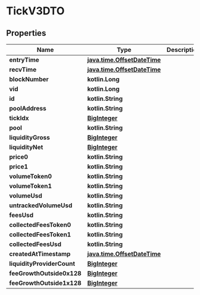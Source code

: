 
# TickV3DTO

## Properties
Name | Type | Description | Notes
------------ | ------------- | ------------- | -------------
**entryTime** | [**java.time.OffsetDateTime**](java.time.OffsetDateTime.md) |  |  [optional]
**recvTime** | [**java.time.OffsetDateTime**](java.time.OffsetDateTime.md) |  |  [optional]
**blockNumber** | **kotlin.Long** |  |  [optional]
**vid** | **kotlin.Long** |  |  [optional]
**id** | **kotlin.String** |  |  [optional]
**poolAddress** | **kotlin.String** |  |  [optional]
**tickIdx** | [**BigInteger**](BigInteger.md) |  |  [optional]
**pool** | **kotlin.String** |  |  [optional]
**liquidityGross** | [**BigInteger**](BigInteger.md) |  |  [optional]
**liquidityNet** | [**BigInteger**](BigInteger.md) |  |  [optional]
**price0** | **kotlin.String** |  |  [optional]
**price1** | **kotlin.String** |  |  [optional]
**volumeToken0** | **kotlin.String** |  |  [optional]
**volumeToken1** | **kotlin.String** |  |  [optional]
**volumeUsd** | **kotlin.String** |  |  [optional]
**untrackedVolumeUsd** | **kotlin.String** |  |  [optional]
**feesUsd** | **kotlin.String** |  |  [optional]
**collectedFeesToken0** | **kotlin.String** |  |  [optional]
**collectedFeesToken1** | **kotlin.String** |  |  [optional]
**collectedFeesUsd** | **kotlin.String** |  |  [optional]
**createdAtTimestamp** | [**java.time.OffsetDateTime**](java.time.OffsetDateTime.md) |  |  [optional]
**liquidityProviderCount** | [**BigInteger**](BigInteger.md) |  |  [optional]
**feeGrowthOutside0x128** | [**BigInteger**](BigInteger.md) |  |  [optional]
**feeGrowthOutside1x128** | [**BigInteger**](BigInteger.md) |  |  [optional]



